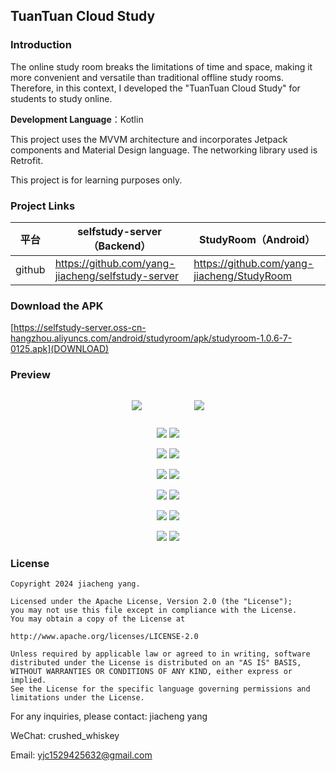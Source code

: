 ## TuanTuan Cloud Study

### Introduction

The online study room breaks the limitations of time and space, making it more convenient and versatile than traditional offline study rooms. Therefore, in this context, I developed the "TuanTuan Cloud Study" for students to study online.

**Development Language**：Kotlin

This project uses the MVVM architecture and incorporates Jetpack components and Material Design language. The networking library used is Retrofit.

This project is for learning purposes only.



### Project Links

| 平台     | selfstudy-server（Backend）                   | StudyRoom（Android）              |
|--------| ------------------------------------------ | ----------------------------------- |
| github | https://github.com/yang-jiacheng/selfstudy-server | https://github.com/yang-jiacheng/StudyRoom |




### Download the APK

[https://selfstudy-server.oss-cn-hangzhou.aliyuncs.com/android/studyroom/apk/studyroom-1.0.6-7-0125.apk](DOWNLOAD)


### Preview

<center>
    <figure style="display: inline-block;">
        <img src="https://selfstudy-server.oss-cn-hangzhou.aliyuncs.com/android/presentation/login.jpg" />
    </figure>
    <figure style="display: inline-block;">
        <img src="https://selfstudy-server.oss-cn-hangzhou.aliyuncs.com/android/presentation/index.jpg" />
    </figure>
</center>

<center>
<figure>
<img src="https://selfstudy-server.oss-cn-hangzhou.aliyuncs.com/android/presentation/rank.jpg" />
<img src="https://selfstudy-server.oss-cn-hangzhou.aliyuncs.com/android/presentation/statistics.jpg" />
</figure>
</center>

<center>
<figure>
<img src="https://selfstudy-server.oss-cn-hangzhou.aliyuncs.com/android/presentation/record.jpg" />
<img src="https://selfstudy-server.oss-cn-hangzhou.aliyuncs.com/android/presentation/library.jpg" />
</figure>
</center>

<center>
<figure>
<img src="https://selfstudy-server.oss-cn-hangzhou.aliyuncs.com/android/presentation/librarydetail.jpg" />
<img src="https://selfstudy-server.oss-cn-hangzhou.aliyuncs.com/android/presentation/studying.jpg" />
</figure>
</center>

<center>
<figure>
<img src="https://selfstudy-server.oss-cn-hangzhou.aliyuncs.com/android/presentation/plan.jpg" />
<img src="https://selfstudy-server.oss-cn-hangzhou.aliyuncs.com/android/presentation/personalcenter.jpg" />
</figure>
</center>

<center>
<figure>
<img src="https://selfstudy-server.oss-cn-hangzhou.aliyuncs.com/android/presentation/note.jpg" />
<img src="https://selfstudy-server.oss-cn-hangzhou.aliyuncs.com/android/presentation/editinfo.jpg" />
</figure>
</center>

<center>
<figure>
<img src="https://selfstudy-server.oss-cn-hangzhou.aliyuncs.com/android/presentation/feedback.jpg" />
<img src="https://selfstudy-server.oss-cn-hangzhou.aliyuncs.com/android/presentation/setting.jpg" />
</figure>
</center>

### License

```license
Copyright 2024 jiacheng yang.

Licensed under the Apache License, Version 2.0 (the "License");
you may not use this file except in compliance with the License.
You may obtain a copy of the License at

http://www.apache.org/licenses/LICENSE-2.0

Unless required by applicable law or agreed to in writing, software
distributed under the License is distributed on an "AS IS" BASIS,
WITHOUT WARRANTIES OR CONDITIONS OF ANY KIND, either express or implied.
See the License for the specific language governing permissions and
limitations under the License.
```

For any inquiries, please contact: jiacheng yang

WeChat: crushed_whiskey

Email: yjc1529425632@gmail.com